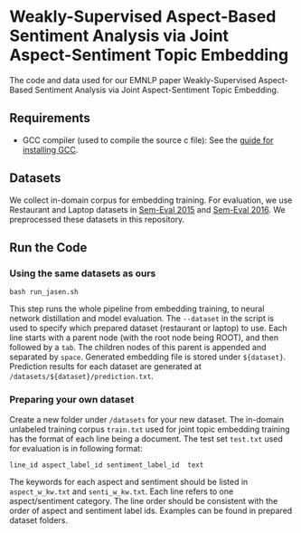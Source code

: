 # Weakly-Supervised Aspect-Based Sentiment Analysis via Joint Aspect-Sentiment Topic Embedding 

The code and data used for our EMNLP paper Weakly-Supervised Aspect-Based Sentiment Analysis via Joint Aspect-Sentiment Topic Embedding.

## Requirements

* GCC compiler (used to compile the source c file): See the [guide for installing GCC](https://gcc.gnu.org/wiki/InstallingGCC).

## Datasets

We collect in-domain corpus for embedding training. For evaluation, we use Restaurant and Laptop datasets in [Sem-Eval 2015](http://alt.qcri.org/semeval2015/task12/) and [Sem-Eval 2016](http://alt.qcri.org/semeval2016/task5/). We preprocessed these datasets in this repository.

## Run the Code

### Using the same datasets as ours
```
bash run_jasen.sh
```
This step runs the whole pipeline from embedding training, to neural network distillation and model evaluation. The ``--dataset`` in the script is used to specify which prepared dataset (restaurant or laptop) to use. Each line starts with a parent node (with the root node being ROOT), and then followed by a ``tab``. The children nodes of this parent is appended and separated by ``space``. Generated embedding file is stored under ``${dataset}``.
Prediction results for each dataset are generated at ``/datasets/${dataset}/prediction.txt``.

### Preparing your own dataset
Create a new folder under ``/datasets`` for your new dataset. The in-domain unlabeled training corpus ``train.txt`` used for joint topic embedding training has the format of each line being a document. The test set ``test.txt`` used for evaluation is in following format:
```
line_id	aspect_label_id	sentiment_label_id	text
```
The keywords for each aspect and sentiment should be listed in ``aspect_w_kw.txt`` and ``senti_w_kw.txt``. Each line refers to one aspect/sentiment category. The line order should be consistent with the order of aspect and sentiment label ids. Examples can be found in prepared dataset folders.



